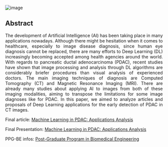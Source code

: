 ![image](https://user-images.githubusercontent.com/75332447/210611332-490ee369-49a1-40f7-bbf5-83437d28d671.png)

## Abstract 

<p align="justify">The development of Artificial Intelligence (AI) has been taking place in many applications nowadays. Although there might be hesitation when it comes to healthcare, especially to image disease diagnosis, since human eye diagnosis cannot be replaced, there are many efforts to Deep Learning (DL) increasingly becoming accepted among health agencies around the world. With regards to pancreatic ductal adenocarcinoma (PDAC), recent studies have shown that image processing and analysis through DL algorithms are considerably briefer procedures than visual analysis of experienced doctors. The main imaging techniques of diagnosis are Computed Tomography (CT) and Magnetic Resonance Imaging (MRI). There are already many studies about applying AI to images from both of these imaging modalities, aiming to transpose the limitations for some image diagnoses like for PDAC. In this paper, we aimed to analyze articles and proposals of Deep Learning applications for the early detection of PDAC in CT images.</p>

Final article: [Machine Learning in PDAC: Applications Analysis](https://github.com/Ellen-Tuane/PPG-BE-Seminars-in-Biomedical-Engineering/blob/main/Finals/Articles_Machine%20Learning%20in%20PDAC%20-%20Applications%20Analysis.pdf)

Final Presentation: [Machine Learning in PDAC: Applications Analysis](https://github.com/Ellen-Tuane/PPG-BE-Seminars-in-Biomedical-Engineering/blob/main/Finals/Presentation.pdf)


PPG-BE infos: [Post-Graduate Program in Biomedical Engineering](https://ppgeb.sites.unifesp.br/)

